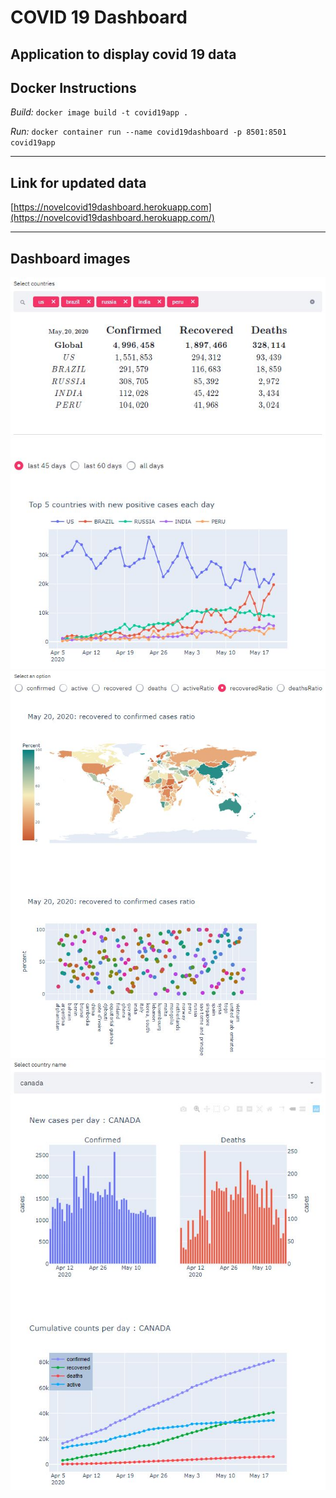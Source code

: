 # COVID 19 Dashboard
Application to display covid 19 data 
----
## Docker Instructions

*Build:*
	`docker image build -t covid19app .`
  
*Run:*
	`docker container run --name covid19dashboard -p 8501:8501 covid19app`

----

## Link for updated data 
[https://novelcovid19dashboard.herokuapp.com](https://novelcovid19dashboard.herokuapp.com/)

----
## Dashboard images

![](/images/covid19dashboard_img_01.JPG?raw=true)
![](/images/covid19dashboard_img_02.JPG?raw=true)
![](/images/covid19dashboard_img_03.JPG?raw=true)
